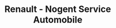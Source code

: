 ---
title: "Renault - Nogent Service Automobile"
url: /lormaye/renault-nogent-service-automobile/
shop: réparation de voitures
---